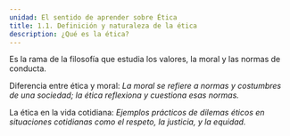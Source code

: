 ```yaml
---
unidad: El sentido de aprender sobre Ética
title: 1.1. Definición y naturaleza de la ética
description: ¿Qué es la ética?
---
```


Es la rama de la filosofía que estudia los valores, la moral y las normas de conducta.

Diferencia entre ética y moral:
*La moral se refiere a normas y costumbres de una sociedad; la ética reflexiona y cuestiona esas normas.*

La ética en la vida cotidiana:
*Ejemplos prácticos de dilemas éticos en situaciones cotidianas como el respeto, la justicia, y la equidad.*